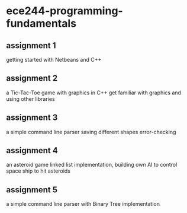 # ece244-programming-fundamentals

## assignment 1
getting started with Netbeans and C++

## assignment 2
a Tic-Tac-Toe game with graphics in C++
get familiar with graphics and using other libraries

## assignment 3
a simple command line parser saving different shapes
error-checking

## assignment 4
an asteroid game
linked list implementation, building own AI to control space ship to hit asteroids

## assignment 5
a simple command line parser with Binary Tree implementation 
